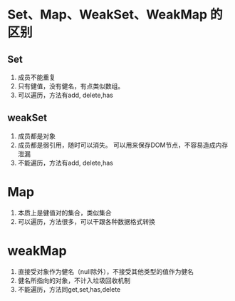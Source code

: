 <!--
 * @Author: tim
 * @Date: 2020-07-29 10:54:52
 * @LastEditors: tim
 * @LastEditTime: 2020-07-29 11:05:02
 * @Description: 
--> 
# Set、Map、WeakSet、WeakMap 的区别

## Set
1. 成员不能重复
2. 只有健值，没有健名，有点类似数组。
3. 可以遍历，方法有add, delete,has

## weakSet
1. 成员都是对象
2. 成员都是弱引用，随时可以消失。 可以用来保存DOM节点，不容易造成内存泄漏
3. 不能遍历，方法有add, delete,has

# Map
1. 本质上是健值对的集合，类似集合
2. 可以遍历，方法很多，可以干跟各种数据格式转换

# weakMap
1. 直接受对象作为健名（null除外），不接受其他类型的值作为健名
2. 健名所指向的对象，不计入垃圾回收机制
3. 不能遍历，方法同get,set,has,delete